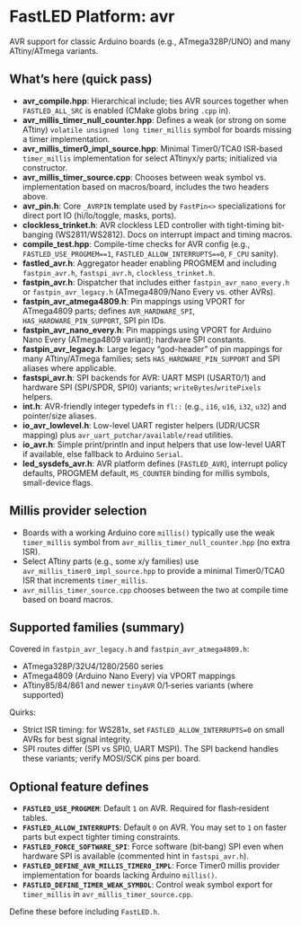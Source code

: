 # FastLED Platform: avr

AVR support for classic Arduino boards (e.g., ATmega328P/UNO) and many ATtiny/ATmega variants.

## What’s here (quick pass)
- **avr_compile.hpp**: Hierarchical include; ties AVR sources together when `FASTLED_ALL_SRC` is enabled (CMake globs bring `.cpp` in).
- **avr_millis_timer_null_counter.hpp**: Defines a weak (or strong on some ATtiny) `volatile unsigned long timer_millis` symbol for boards missing a timer implementation.
- **avr_millis_timer0_impl_source.hpp**: Minimal Timer0/TCA0 ISR-based `timer_millis` implementation for select ATtinyx/y parts; initialized via constructor.
- **avr_millis_timer_source.cpp**: Chooses between weak symbol vs. implementation based on macros/board, includes the two headers above.
- **avr_pin.h**: Core `_AVRPIN` template used by `FastPin<>` specializations for direct port IO (hi/lo/toggle, masks, ports).
- **clockless_trinket.h**: AVR clockless LED controller with tight-timing bit-banging (WS2811/WS2812). Docs on interrupt impact and timing macros.
- **compile_test.hpp**: Compile-time checks for AVR config (e.g., `FASTLED_USE_PROGMEM==1`, `FASTLED_ALLOW_INTERRUPTS==0`, `F_CPU` sanity).
- **fastled_avr.h**: Aggregator header enabling PROGMEM and including `fastpin_avr.h`, `fastspi_avr.h`, `clockless_trinket.h`.
- **fastpin_avr.h**: Dispatcher that includes either `fastpin_avr_nano_every.h` or `fastpin_avr_legacy.h` (ATmega4809/Nano Every vs. other AVRs).
- **fastpin_avr_atmega4809.h**: Pin mappings using VPORT for ATmega4809 parts; defines `AVR_HARDWARE_SPI`, `HAS_HARDWARE_PIN_SUPPORT`, SPI pin IDs.
- **fastpin_avr_nano_every.h**: Pin mappings using VPORT for Arduino Nano Every (ATmega4809 variant); hardware SPI constants.
- **fastpin_avr_legacy.h**: Large legacy “god-header” of pin mappings for many ATtiny/ATmega families; sets `HAS_HARDWARE_PIN_SUPPORT` and SPI aliases where applicable.
- **fastspi_avr.h**: SPI backends for AVR: UART MSPI (USART0/1) and hardware SPI (SPI/SPDR, SPI0) variants; `writeBytes`/`writePixels` helpers.
- **int.h**: AVR-friendly integer typedefs in `fl::` (e.g., `i16`, `u16`, `i32`, `u32`) and pointer/size aliases.
- **io_avr_lowlevel.h**: Low-level UART register helpers (UDR/UCSR mapping) plus `avr_uart_putchar/available/read` utilities.
- **io_avr.h**: Simple print/println and input helpers that use low-level UART if available, else fallback to Arduino `Serial`.
- **led_sysdefs_avr.h**: AVR platform defines (`FASTLED_AVR`), interrupt policy defaults, PROGMEM default, `MS_COUNTER` binding for millis symbols, small-device flags.

## Millis provider selection

- Boards with a working Arduino core `millis()` typically use the weak `timer_millis` symbol from `avr_millis_timer_null_counter.hpp` (no extra ISR).
- Select ATtiny parts (e.g., some x/y families) use `avr_millis_timer0_impl_source.hpp` to provide a minimal Timer0/TCA0 ISR that increments `timer_millis`.
- `avr_millis_timer_source.cpp` chooses between the two at compile time based on board macros.

## Supported families (summary)

Covered in `fastpin_avr_legacy.h` and `fastpin_avr_atmega4809.h`:

- ATmega328P/32U4/1280/2560 series
- ATmega4809 (Arduino Nano Every) via VPORT mappings
- ATtiny85/84/861 and newer `tinyAVR` 0/1‑series variants (where supported)

Quirks:

- Strict ISR timing: for WS281x, set `FASTLED_ALLOW_INTERRUPTS=0` on small AVRs for best signal integrity.
- SPI routes differ (SPI vs SPI0, UART MSPI). The SPI backend handles these variants; verify MOSI/SCK pins per board.

## Optional feature defines

- **`FASTLED_USE_PROGMEM`**: Default `1` on AVR. Required for flash‑resident tables.
- **`FASTLED_ALLOW_INTERRUPTS`**: Default `0` on AVR. You may set to `1` on faster parts but expect tighter timing constraints.
- **`FASTLED_FORCE_SOFTWARE_SPI`**: Force software (bit‑bang) SPI even when hardware SPI is available (commented hint in `fastspi_avr.h`).
- **`FASTLED_DEFINE_AVR_MILLIS_TIMER0_IMPL`**: Force Timer0 millis provider implementation for boards lacking Arduino `millis()`.
- **`FASTLED_DEFINE_TIMER_WEAK_SYMBOL`**: Control weak symbol export for `timer_millis` in `avr_millis_timer_source.cpp`.

Define these before including `FastLED.h`.
